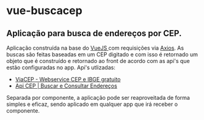 # vue-buscacep
## Aplicação para busca de endereços por CEP.
Aplicação construída na base do [VueJS ](https://v2.vuejs.org/) com requisições via [Axios](https://axios-http.com/ptbr/docs/intro).
As buscas são feitas baseadas em um CEP digitado e com isso é retornado um objeto que é construído e retornado ao front de acordo com as api's que estão configuradas no app.
Api's utlizadas:

 - [ViaCEP - Webservice CEP e IBGE gratuito](https://viacep.com.br/)
 - [Api CEP | Buscar e Consultar Endereços](https://apicep.com/)

Separada por componente, a aplicação pode ser reaproveitada de forma simples e eficaz, sendo aplicado em qualquer app que irá receber o componente.